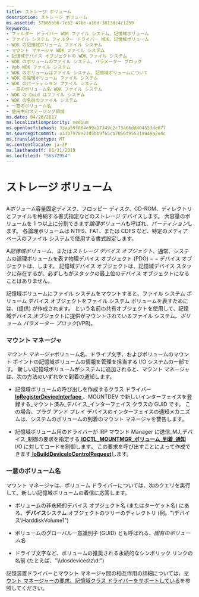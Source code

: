 ```yaml
---
title: ストレージ ボリューム
description: ストレージ ボリューム
ms.assetid: 37b65bb6-7c62-47be-a16d-3813dc4c1259
keywords:
- フィルター ドライバー WDK ファイル システム、記憶域ボリューム
- ファイル システム フィルター ドライバー WDK、記憶域ボリューム
- WDK の記憶域ボリューム ファイル システム
- マウント マネージャ WDK ファイル システム
- 記憶域デバイス オブジェクトの WDK ファイル システム
- WDK のボリュームのファイル システム、パラメーター ブロック
- Vpb WDK ファイル システム
- WDK のボリュームはファイル システム、記憶域ボリュームについて
- WDK の論理ボリューム ファイル システム
- WDK のパーティション ファイル システム
- 一意のボリューム名 WDK ファイル システム
- WDK の Guid はファイル システム
- WDK の名前のファイル システム
- 一意のボリューム名
- 使用中のステージング領域
ms.date: 04/20/2017
ms.localizationpriority: medium
ms.openlocfilehash: 33aa59f884e99a17349c2c73a66dd404553de677
ms.sourcegitcommit: a33b7978e22d5bb9f65ca7056f955319049a2e4c
ms.translationtype: MT
ms.contentlocale: ja-JP
ms.lasthandoff: 01/31/2019
ms.locfileid: "56572954"
---
```

# <a name="storage-volumes"></a>ストレージ ボリューム


## <span id="ddk_storage_volumes_if"></span><span id="DDK_STORAGE_VOLUMES_IF"></span>


A*ボリューム*容量固定ディスク、フロッピー ディスク、CD-ROM、ディレクトリとファイルを格納する書式指定などのストレージ デバイスします。 大容量のボリュームを 1 つ以上に分割できます*論理ボリューム*も呼ばれ、*パーティション*します。 各論理ボリュームは NTFS、FAT、または CDFS など、特定のメディア ベースのファイル システムで使用する書式設定します。

A*記憶域ボリューム*、または*ストレージ デバイス オブジェクト*、通常、システムの論理ボリュームを表す物理デバイス オブジェクト (PDO) − − デバイス オブジェクトは、します。 記憶域デバイス オブジェクトは、記憶域デバイス スタックに存在するが、必ずしもがスタックの最上位のデバイス オブジェクトになることはありません。

記憶域ボリュームにファイル システムをマウントすると、ファイル システム ボリューム デバイス オブジェクトをファイル システム ボリュームを表すためには、(提供) が作成されます。 という名前の共有オブジェクトを使用して、記憶域デバイス オブジェクトに提供がマウントされているファイル システム、*ボリューム パラメーター ブロック*(VPB)。

### <a name="span-idddkmountmanagerifspanspan-idddkmountmanagerifspanmount-manager"></a><span id="ddk_mount_manager_if"></span><span id="DDK_MOUNT_MANAGER_IF"></span>マウント マネージャ

*マウント マネージャ*ボリューム名、ドライブ文字、およびボリュームのマウント ポイントの記憶域ボリュームの情報を管理を担当する I/O システムの一部です。 新しい記憶域ボリュームがシステムに追加されると、マウント マネージャは、次の方法のいずれかで到着の通知します。

-   記憶域ボリュームの呼び出しを作成するクラス ドライバー [ **IoRegisterDeviceInterface** ](https://msdn.microsoft.com/library/windows/hardware/ff549506) 、MOUNTDEV で新しいインターフェイスを登録する\_マウント済み\_デバイス\_インターフェイス クラスの GUID です。 この場合、プラグ アンド プレイ デバイスのインターフェイスの通知メカニズムは、システムのボリュームの到着のマウント マネージャを警告します。

-   記憶域ボリューム用のドライバーが IRP マウント Manager に送信\_MJ\_デバイス\_制御の要求を指定する[ **IOCTL\_MOUNTMGR\_ボリューム\_到着\_通知**](https://msdn.microsoft.com/library/windows/hardware/ff560477) I/O に対してコードを制御します。 この要求を呼び出すことによって作成できます[ **IoBuildDeviceIoControlRequest**](https://msdn.microsoft.com/library/windows/hardware/ff548318)します。

### <a name="span-idddkuniquevolumenameifspanspan-idddkuniquevolumenameifspanunique-volume-name"></a><span id="ddk_unique_volume_name_if"></span><span id="DDK_UNIQUE_VOLUME_NAME_IF"></span>一意のボリューム名

マウント マネージャは、ボリューム ドライバーについては、次のクエリを実行して、新しい記憶域ボリュームの着信に応答します。

-   ボリュームの非永続的デバイス オブジェクト名 (またはターゲット名) にある、**デバイス**システム オブジェクトのツリーのディレクトリ (例。"\\デバイス\\HarddiskVolume1")

-   ボリュームのグローバル一意識別子 (GUID) とも呼ばれる、*固有のボリューム名*

-   ドライブ文字など、ボリュームの推奨される永続的なシンボリック リンクの名前 (たとえば、"\\\dosdevices\z\\d:")

記憶装置ドライバーとマウント マネージャ間の相互作用の詳細については、[マウント マネージャーの要求、記憶域クラス ドライバーをサポートしている](https://msdn.microsoft.com/library/windows/hardware/ff567603)を参照してください。

 

 




